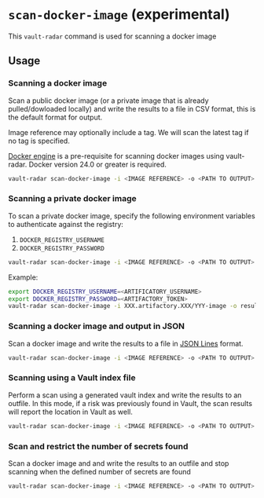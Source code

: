 # `scan-docker-image` (experimental)
This `vault-radar` command is used for scanning a docker image

## Usage

### Scanning a docker image

Scan a public docker image (or a private image that is already pulled/dowloaded locally) and write the results to a file in CSV format, this is the default format for output. 

Image reference may optionally include a tag. We will scan the latest tag if no tag is specified.

[Docker engine](https://docs.docker.com/engine/install/) is a pre-requisite for scanning docker images using vault-radar. Docker version 24.0 or greater is required.

```bash
vault-radar scan-docker-image -i <IMAGE REFERENCE> -o <PATH TO OUTPUT>.csv
```

### Scanning a private docker image

To scan a private docker image, specify the following environment variables to authenticate against the registry:
1. `DOCKER_REGISTRY_USERNAME`
2. `DOCKER_REGISTRY_PASSWORD`

```bash
vault-radar scan-docker-image -i <IMAGE REFERENCE> -o <PATH TO OUTPUT>.csv
```

Example:
```bash
export DOCKER_REGISTRY_USERNAME=<ARTIFICATORY_USERNAME>
export DOCKER_REGISTRY_PASSWORD=<ARTIFACTORY_TOKEN>
vault-radar scan-docker-image -i XXX.artifactory.XXX/YYY-image -o results-docker-image.csv
```

### Scanning a docker image and output in JSON

Scan a docker image and write the results to a file in [JSON Lines](https://jsonlines.org/) format.  

```bash
vault-radar scan-docker-image -i <IMAGE REFERENCE> -o <PATH TO OUTPUT>.jsonl -f json
```

### Scanning using a Vault index file

Perform a scan using a generated vault index and write the results to an outfile. 
In this mode, if a risk was previously found in Vault, the scan results will report the location in Vault as well.

```bash
vault-radar scan-docker-image -i <IMAGE REFERENCE> -o <PATH TO OUTPUT>.csv --index-file <PATH TO VAULT INDEX>.jsonl
```

### Scan and restrict the number of secrets found

Scan a docker image and and write the results to an outfile and stop scanning when the defined number of secrets are found

```bash
vault-radar scan-docker-image -i <IMAGE REFERENCE> -o <PATH TO OUTPUT>.csv -l <NUM OF SECRETS>
```
